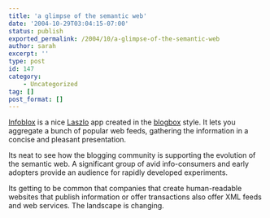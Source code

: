 ```yaml
---
title: 'a glimpse of the semantic web'
date: '2004-10-29T03:04:15-07:00'
status: publish
exported_permalink: /2004/10/a-glimpse-of-the-semantic-web
author: sarah
excerpt: ''
type: post
id: 147
category:
    - Uncategorized
tag: []
post_format: []
---
```

[Infoblox](http://www.antisleep.com/infoblox/) is a nice [Laszlo](http://www.laszlosystems.com) app created in the [blogbox](http://www.blogbox.com/) style. It lets you aggregate a bunch of popular web feeds, gathering the information in a concise and pleasant presentation.

Its neat to see how the blogging community is supporting the evolution of the semantic web. A significant group of avid info-consumers and early adopters provide an audience for rapidly developed experiments.

Its getting to be common that companies that create human-readable websites that publish information or offer transactions also offer XML feeds and web services. The landscape is changing.